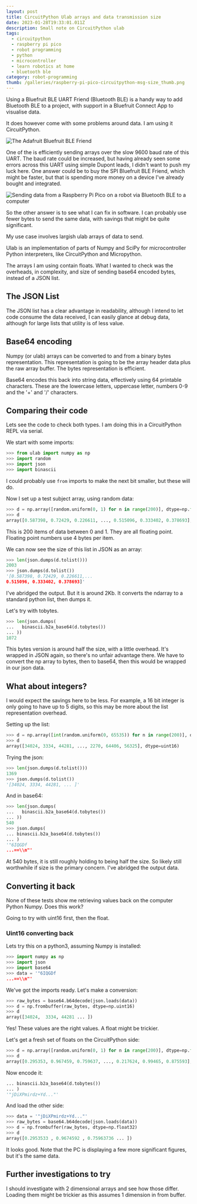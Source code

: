 ```yaml
---
layout: post
title: CircuitPython Ulab arrays and data transmission size
date: 2023-01-28T19:33:01.011Z
description: Small note on CircuitPython ulab
tags:
  - circuitpython
  - raspberry pi pico
  - robot programming
  - python
  - microcontroller
  - learn robotics at home
  - bluetooth ble
category: robot-programming
thumb: /galleries/raspberry-pi-pico-circuitpython-msg-size_thumb.png
---
```

Using a Bluefruit BLE UART Friend (Bluetooth BLE) is a handy way to add Bluetooth BLE to a project, with support in a Bluefruit Connect App to visualise data.

It does however come with some problems around data.
I am using it CircuitPython.

![The Adafruit Bluefruit BLE Friend](/galleries/adafruit_bluefruit_ble_uart_friend.jpeg "The Adafruit Bluefruit BLE Friend")

One of the is efficiently sending arrays over the slow 9600 baud rate of this UART.
The baud rate could be increased, but having already seen some errors across this UART using simple Dupont leads, I didn't want to push my luck here.
One answer could be to buy the SPI Bluefruit BLE Friend, which might be faster, but that is spending more money on a device I've already bought and integrated.

![Sending data from a Raspberry Pi Pico on a robot via Bluetooth BLE to a computer](/galleries/raspberry-pi-pico-circuitpython-msg-size.png "The bluetooth BLE use case")

So the other answer is to see what I can fix in software.
I can probably use fewer bytes to send the same data, with savings that might be quite significant.

My use case involves largish ulab arrays of data to send.

Ulab is an implementation of parts of Numpy and SciPy for microcontroller Python interpreters, like CircuitPython and Micropython.

The arrays I am using contain floats.
What I wanted to check was the overheads, in complexity, and size of sending base64 encoded bytes, instead of a JSON list.

## The JSON List

The JSON list has a clear advantage in readability, although I intend to let code consume the data received, I can easily glance at debug data, although for large lists that utility is of less value.

## Base64 encoding

Numpy (or ulab) arrays can be converted to and from a binary bytes representation.
This representation is going to be the array header data plus the raw array buffer.
The bytes representation is efficient.

Base64 encodes this back into string data, effectively using 64 printable characters.
These are the lowercase letters, uppercase letter, numbers 0-9 and the '+' and '/' characters.

## Comparing their code

Lets see the code to check both types.
I am doing this in a CircuitPython REPL via serial.

We start with some imports:

```python
>>> from ulab import numpy as np
>>> import random
>>> import json
>>> import binascii
```

I could probably use `from` imports to make the next bit smaller, but these will do.

Now I set up a test subject array, using random data:

```python
>>> d = np.array([random.uniform(0, 1) for n in range(200)], dtype=np.float)
>>> d
array([0.587398, 0.72429, 0.226611, ..., 0.515096, 0.333402, 0.378693], dtype=float32)
```

This is 200 items of data between 0 and 1.
They are all floating point.
Floating point numbers use 4 bytes per item.

We can now see the size of this list in JSON as an array:

```python
>>> len(json.dumps(d.tolist()))
2003
>>> json.dumps(d.tolist())
'[0.587398, 0.72429, 0.226611,...
0.515096, 0.333402, 0.378693]'
```

I've abridged the output.
But it is around 2Kb.
It converts the ndarray to a standard python list, then dumps it.

Let's try with tobytes.

```python
>>> len(json.dumps(
...   binascii.b2a_base64(d.tobytes())
... ))
1072
```

This bytes version is around half the size, with a little overhead.
It's wrapped in JSON again, so there's no unfair advantage there.
We have to convert the np array to bytes, then to base64, then this would be wrapped in our json data.

## What about integers?

I would expect the savings here to be less.
For example, a 16 bit integer is only going to have up to 5 digits, so this may be more about the list representation overhead.

Setting up the list:

```python
>>> d = np.array([int(random.uniform(0, 65535)) for n in range(200)], dtype=np.uint16)
>>> d
array([34024, 3334, 44281, ..., 2270, 64406, 56325], dtype=uint16)
```

Trying the json:

```python
>>> len(json.dumps(d.tolist()))
1369
>>> json.dumps(d.tolist())
'[34024, 3334, 44281, ... ]'
```

And in base64:

```python
>>> len(json.dumps(
...   binascii.b2a_base64(d.tobytes())
... ))
540
>>> json.dumps(
... binascii.b2a_base64(d.tobytes())
... )
'"6IQGDf
...==\\n"'
```

At 540 bytes, it is still roughly holding to being half the size.
So likely still worthwhile if size is the primary concern.
I've abridged the output data.

## Converting it back

None of these tests show me retrieving values back on the computer Python Numpy.
Does this work?

Going to try with uint16 first, then the float.

### Uint16 converting back

Lets try this on a python3, assuming Numpy is installed:

```python
>>> import numpy as np
>>> import json
>>> import base64
>>> data = '"6IQGDf
...==\\n"'
```

We've got the imports ready.
Let's make a conversion:

```python
>>> raw_bytes = base64.b64decode(json.loads(data))
>>> d = np.frombuffer(raw_bytes, dtype=np.uint16)
>>> d
array([34024,  3334, 44281 ... ])
```

Yes!
These values are the right values.
A float might be trickier.

Let's get a fresh set of floats on the CircuitPython side:

```python
>>> d = np.array([random.uniform(0, 1) for n in range(200)], dtype=np.float)
>>> d
array([0.295353, 0.967459, 0.759637, ..., 0.217624, 0.99465, 0.875593], dtype=float32)
```

Now encode it:

```python
... binascii.b2a_base64(d.tobytes())
... )
'"jDiXPmirdz+Yd..."'
```

And load the other side:

```python
>>> data = '"jDiXPmirdz+Yd..."'
>>> raw_bytes = base64.b64decode(json.loads(data))
>>> d = np.frombuffer(raw_bytes, dtype=np.float32)
>>> d
array([0.2953533 , 0.9674592 , 0.75963736 ... ])
```

It looks good.
Note that the PC is displaying a few more significant figures, but it's the same data.

## Further investigations to try

I should investigate with 2 dimensional arrays and see how those differ.
Loading them might be trickier as this assumes 1 dimension in from buffer.